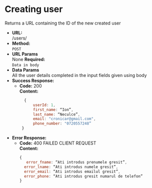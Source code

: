 # Creating user 
Returns a URL containing the ID of the new created user 
* **URL:** <br>
    /users/
* **Method:** <br>
    `POST`
* **URL Params** <br>
	None
**Required:** <br>
    `Data in body`
* **Data Params** <br>
    All the user details completed in the input fields given using body
* **Success Response:** <br>
    * **Code:** 200 <br>
      **Content:** 
      ```javascript
        {
            userId: 1, 
            first_name: “Ion”,
            last_name: “Neculce”,
            email: "cronicar@gmail.com",
            phone_number: "0720557248”
       }
       ```
* **Error Response:** <br>
    * **Code:** 400 FAILED CLIENT REQUEST <br>
      **Content:** 
      ```javascript
      {
         error_fname: “Ati introdus prenumele gresit”,
	    error_lname: “Ati introdus numele gresit”,
	    error_email: “Ati introdus emailul gresit”,
	    error_phone: “Ati introdus gresit numarul de telefon”
      }
      ```
    
